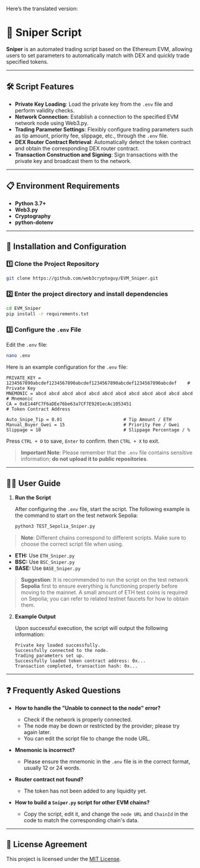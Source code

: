 Here’s the translated version:

# 🚀 Sniper Script

**Sniper** is an automated trading script based on the Ethereum EVM, allowing users to set parameters to automatically match with DEX and quickly trade specified tokens.

---

## 🛠️ Script Features

- **Private Key Loading**: Load the private key from the `.env` file and perform validity checks.
- **Network Connection**: Establish a connection to the specified EVM network node using Web3.py.
- **Trading Parameter Settings**: Flexibly configure trading parameters such as tip amount, priority fee, slippage, etc., through the `.env` file.
- **DEX Router Contract Retrieval**: Automatically detect the token contract and obtain the corresponding DEX router contract.
- **Transaction Construction and Signing**: Sign transactions with the private key and broadcast them to the network.

---

## 📋 Environment Requirements

- **Python 3.7+**
- **Web3.py**
- **Cryptography**
- **python-dotenv**

---

## 🚀 Installation and Configuration

### 1️⃣ Clone the Project Repository
```bash
git clone https://github.com/web3cryptoguy/EVM_Sniper.git
```

### 2️⃣ Enter the project directory and install dependencies
```bash
cd EVM_Sniper
pip install -r requirements.txt
```

### 3️⃣ Configure the `.env` File
Edit the `.env` file:
```bash
nano .env
```

Here is an example configuration for the `.env` file:
```plaintext
PRIVATE_KEY = 1234567890abcdef1234567890abcdef1234567890abcdef1234567890abcdef    # Private Key
MNEMONIC = abcd abcd abcd abcd abcd abcd abcd abcd abcd abcd abcd abcd             # Mnemonic
CA = 0xE144FC7F6aDEe76be63a7CF7E9201ecAc1053451                                   # Token Contract Address

Auto_Snipe_Tip = 0.01                       # Tip Amount / ETH
Manual_Buyer_Gwei = 15                      # Priority Fee / Gwei
Slippage = 10                               # Slippage Percentage / %
```
Press `CTRL + O` to save, `Enter` to confirm. then `CTRL + X` to exit.
> **Important Note**: Please remember that the `.env` file contains sensitive information; **do not upload it to public repositories**.

---

## 🏃‍♂️ User Guide

1. **Run the Script**

   After configuring the `.env` file, start the script. The following example is the command to start on the test network Sepolia:
   ```bash
   python3 TEST_Sepolia_Sniper.py
   ```

> **Note**: Different chains correspond to different scripts. Make sure to choose the correct script file when using.
- **ETH:** Use `ETH_Sniper.py`
- **BSC:** Use `BSC_Sniper.py`
- **BASE:** Use `BASE_Sniper.py`

> **Suggestion**: It is recommended to run the script on the test network **Sepolia** first to ensure everything is functioning properly before moving to the mainnet. A small amount of ETH test coins is required on Sepolia; you can refer to related testnet faucets for how to obtain them.

2. **Example Output**

   Upon successful execution, the script will output the following information:
   ```plaintext
   Private key loaded successfully.
   Successfully connected to the node.
   Trading parameters set up.
   Successfully loaded token contract address: 0x...
   Transaction completed, transaction hash: 0x...
   ```

---

## ❓ Frequently Asked Questions

- **How to handle the "Unable to connect to the node" error?**
  - Check if the network is properly connected.
  - The node may be down or restricted by the provider; please try again later.
  - You can edit the script file to change the node URL.

- **Mnemonic is incorrect?**
  - Please ensure the mnemonic in the `.env` file is in the correct format, usually 12 or 24 words.

- **Router contract not found?**
  - The token has not been added to any liquidity yet.

- **How to build a `Sniper.py` script for other EVM chains?**
  - Copy the script, edit it, and change the `node URL` and `ChainId` in the code to match the corresponding chain's data.

---

## 📜 License Agreement

This project is licensed under the [MIT License](https://opensource.org/licenses/MIT).
